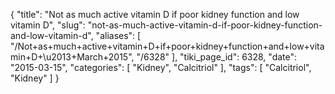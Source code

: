 {
    "title": "Not as much active vitamin D if poor kidney function and low vitamin D",
    "slug": "not-as-much-active-vitamin-d-if-poor-kidney-function-and-low-vitamin-d",
    "aliases": [
        "/Not+as+much+active+vitamin+D+if+poor+kidney+function+and+low+vitamin+D+\u2013+March+2015",
        "/6328"
    ],
    "tiki_page_id": 6328,
    "date": "2015-03-15",
    "categories": [
        "Kidney",
        "Calcitriol"
    ],
    "tags": [
        "Calcitriol",
        "Kidney"
    ]
}